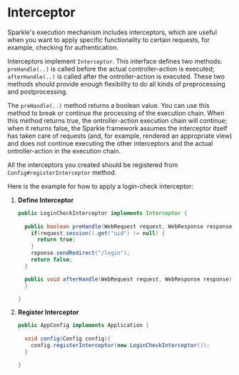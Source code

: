 # Interceptor

Sparkle's execution mechanism includes interceptors, which are useful when you want to apply specific functionality to certain requests, for example, checking for authentication.

Interceptors  implement `Interceptor`. This interface defines two methods: `preHandle(..)` is called before the actual controller-action is executed; `afterHandle(..)` is called after the ontroller-action is executed. These two methods should provide enough flexibility to do all kinds of preprocessing and postprocessing.

The `preHandle(..)` method returns a boolean value. You can use this method to break or continue the processing of the execution chain. When this method returns true, the ontroller-action execution chain will continue; when it returns false, the Sparkle framework assumes the interceptor itself has taken care of requests (and, for example, rendered an appropriate view) and does not continue executing the other interceptors and the actual ontroller-action in the execution chain.

All the interceptors you created should be registered from `Config#registerInterceptor` method.

Here is the example for how to apply a login-check interceptor:

1. __Define Interceptor__

    ```java
    public LoginCheckInterceptor implements Interceptor {
      
      public boolean preHandle(WebRequest request, WebResponse response){
        if(request.session().get("uid") != null) {
          return true;
        }
        reponse.sendRedirect("/login");
        return false;
      }

      public void afterHandle(WebRequest request, WebResponse response){
      }

    }

    ```
2. __Register Interceptor__
    
    ```java
    public AppConfig implements Application {
      
      void config(Config config){
        config.registerInterceptor(new LoginCheckInterceptor());
      }

    }

    ```
